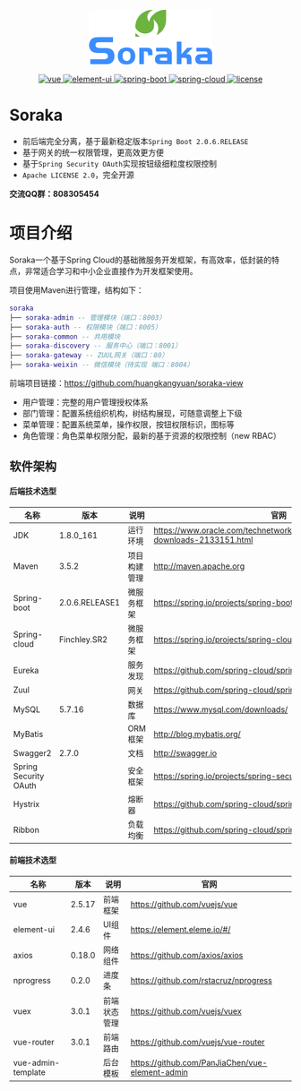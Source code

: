 <p align="center"><img width="220" src="soraka-wiki/images/logo.png"></p>

<p align="center">
  <a href="https://github.com/vuejs/vue">
    <img src="https://img.shields.io/badge/vue-2.5.17-brightgreen.svg" alt="vue">
  </a>
  <a href="https://github.com/ElemeFE/element">
    <img src="https://img.shields.io/badge/element--ui-2.4.6-brightgreen.svg" alt="element-ui">
  </a>
  <a href="https://spring.io/projects/spring-boot">
    <img src="https://img.shields.io/badge/spring--boot-2.0.6.RELEASE-blue.svg" alt="spring-boot">
  </a>
  <a href="https://spring.io/projects/spring-cloud">
    <img src="https://img.shields.io/badge/spring--cloud-Finchley.SR2-blue.svg" alt="spring-cloud">
  </a>
  <a href="https://gitee.com/beiyoufx/soraka">
    <img src="https://img.shields.io/badge/license-Apache%202.0-green.svg" alt="license">
  </a>
</p>



# Soraka

- 前后端完全分离，基于最新稳定版本`Spring Boot 2.0.6.RELEASE`
- 基于网关的统一权限管理，更高效更方便
- 基于`Spring Security OAuth`实现按钮级细粒度权限控制
- `Apache LICENSE 2.0`，完全开源

**交流QQ群：808305454**

# 项目介绍

Soraka一个基于Spring Cloud的基础微服务开发框架，有高效率，低封装的特点，非常适合学习和中小企业直接作为开发框架使用。

项目使用Maven进行管理，结构如下：

``` lua
soraka
├── soraka-admin -- 管理模块（端口：8003）
├── soraka-auth -- 权限模块（端口：8005）
├── soraka-common -- 共用模块
├── soraka-discovery -- 服务中心（端口：8001）
├── soraka-gateway -- ZUUL网关（端口：80）
├── soraka-weixin -- 微信模块（待实现 端口：8004）
```

前端项目链接：https://github.com/huangkangyuan/soraka-view

- 用户管理：完整的用户管理授权体系
- 部门管理：配置系统组织机构，树结构展现，可随意调整上下级
- 菜单管理：配置系统菜单，操作权限，按钮权限标识，图标等
- 角色管理：角色菜单权限分配，最新的基于资源的权限控制（new RBAC）

## 软件架构

#### 后端技术选型

| 名称                  | 版本           | 说明         | 官网                                                         |
| --------------------- | -------------- | ------------ | ------------------------------------------------------------ |
| JDK                   | 1.8.0_161      | 运行环境     | https://www.oracle.com/technetwork/java/javase/downloads/jdk8-downloads-2133151.html |
| Maven                 | 3.5.2          | 项目构建管理 | http://maven.apache.org                                      |
| Spring-boot           | 2.0.6.RELEASE1 | 微服务框架   | https://spring.io/projects/spring-boot                       |
| Spring-cloud          | Finchley.SR2   | 微服务框架   | https://spring.io/projects/spring-cloud                      |
| Eureka                |                | 服务发现     | https://github.com/spring-cloud/spring-cloud-netflix         |
| Zuul                  |                | 网关         | https://github.com/spring-cloud/spring-cloud-netflix         |
| MySQL                 | 5.7.16         | 数据库       | https://www.mysql.com/downloads/                             |
| MyBatis               |                | ORM框架      | http://blog.mybatis.org/                                     |
| Swagger2              | 2.7.0          | 文档         | http://swagger.io                                            |
| Spring Security OAuth |                | 安全框架     | https://spring.io/projects/spring-security-oauth             |
| Hystrix               |                | 熔断器       | https://github.com/spring-cloud/spring-cloud-netflix         |
| Ribbon                |                | 负载均衡     | https://github.com/spring-cloud/spring-cloud-netflix         |

#### 前端技术选型

| 名称               | 版本   | 说明         | 官网                                            |
| ------------------ | ------ | ------------ | ----------------------------------------------- |
| vue                | 2.5.17 | 前端框架     | https://github.com/vuejs/vue                    |
| element-ui         | 2.4.6  | UI组件       | https://element.eleme.io/#/                     |
| axios              | 0.18.0 | 网络组件     | https://github.com/axios/axios                  |
| nprogress          | 0.2.0  | 进度条       | https://github.com/rstacruz/nprogress           |
| vuex               | 3.0.1  | 前端状态管理 | https://github.com/vuejs/vuex                   |
| vue-router         | 3.0.1  | 前端路由     | https://github.com/vuejs/vue-router             |
| vue-admin-template |        | 后台模板     | https://github.com/PanJiaChen/vue-element-admin |
